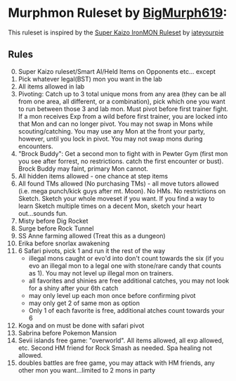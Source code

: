 # Murphmon Ruleset by [BigMurph619](https://www.twitch.tv/bigmurph619):

This ruleset is inspired by the [Super Kaizo IronMON Ruleset](https://github.com/PyroMikeGit/SuperKaizoIronMON) by [iateyourpie](https://www.twitch.tv/iateyourpie)

## Rules

0. Super Kaizo ruleset/Smart AI/Held Items on Opponents etc... except
1. Pick whatever legal(BST) mon you want in the lab
2. All items allowed in lab
3. Pivoting: Catch up to 3 total unique mons from any area (they can be all from one area, all different, or a combination), pick which one you want to run between those 3 and lab mon. Must pivot before first trainer fight. If a mon receives Exp from a wild before first trainer, you are locked into that Mon and can no longer pivot. You may not swap in Mons while scouting/catching. You may use any Mon at the front your party, however, until you lock in pivot. You may not swap mons during encounters.
4. "Brock Buddy": Get a second mon to fight with in Pewter Gym (first mon you see after forrest, no restrictions. catch the first encounter or bust). Brock Buddy may faint, primary Mon cannot.
5. All hidden items allowed - one chance at step items
6. All found TMs allowed (No purchasing TMs) - all move tutors allowed (i.e. mega punch/kick guys after mt. Moon). No HMs. No restrictions on Sketch. Sketch your whole moveset if you want. If you find a way to learn Sketch multiple times on a decent Mon, sketch your heart out...sounds fun.
7. Misty before Dig Rocket
8. Surge before Rock Tunnel
9. SS Anne farming allowed (Treat this as a dungeon)
10. Erika before snorlax awakening
11. 6 Safari pivots, pick 1 and run it the rest of the way
    - illegal mons caught or evo'd into don't count towards the six (if you evo an illegal mon to a legal one with stone/rare candy that counts as 1). You may not level up illegal mon on trainers.
    - all favorites and shinies are free additional catches, you may not look for a shiny after your 6th catch 
    - may only level up each mon once before confirming pivot
    - may only get 2 of same mon as option
    - Only 1 of each favorite is free, additional atches count towards your 6
12. Koga and on must be done with safari pivot
13. Sabrina before Pokemon Mansion
14. Sevii islands free game: "overworld". All items allowed, all exp allowed, etc. Second HM friend for Rock Smash as needed. Spa healing not allowed.
15. doubles battles are free game, you may attack with HM friends, any other mon you want...limited to 2 mons in party
